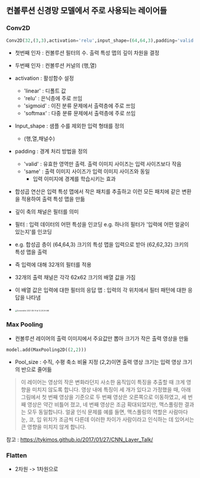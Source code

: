 ## 컨볼루션 신경망 모델에서 주로 사용되는 레이어들

### Conv2D 

```python
Conv2D(32,(3,3),activation='relu',input_shape=(64,64,3),padding='valid')
```

* 첫번째 인자 : 컨볼루션 필터의 수. 출력 특성 맵의 깊이 차원을 결정
* 두번째 인자 : 컨볼루션 커널의 (행,열)
* activation : 활성함수 설정
  * 'linear' : 디폴트 값
  * 'relu' : 은닉층에 주로 쓰임
  * 'sigmoid' : 이진 분류 문제에서 출력층에 주로 쓰임
  * 'softmax' : 다중 분류 문제에서 출력층에 주로 쓰임 
* Input_shape : 샘플 수를 제외한 입력 형태를 정의 
  * (행,열,채널수)
* padding : 경계 처리 방법을 정의
  * 'valid' : 유효한 영역만 출력. 출력 이미지 사이즈는 입력 사이즈보다 작음
  * 'same' : 출력 이미지 사이즈가 입력 이미지 사이즈와 동일 
    * 입력 이미지에 경계를 학습시키는 효과 

* 합성곱 연산은 입력 특성 맵에서 작은 패치를 추출하고 이런 모든 패치에 같은 변환을 적용하여 출력 특성 맵을 만듦
* 깊이 축의 채널은 필터를 의미
* 필터 : 입력 데이터의 어떤 특성을 인코딩 e.g. 하나의 필터가 '입력에 어떤 얼굴이 있는지'를 인코딩
* e.g. 합성곱 층이 (64,64,3) 크기의 특성 맵을 입력으로 받아 (62,62,32) 크키의 특성 맵을 출력
* 즉 입력에 대해 32개의 필터를 적용 
* 32개의 출력 채널은 각각 62x62 크기의 배열 값을 가짐
* 이 배열 값은 입력에 대한 필터의 응답 맵 : 입력의 각 위치에서 필터 패턴에 대한 응답을 나타냄
* <img src="/Users/yeji/Library/Application Support/typora-user-images/Screenshot 2021-08-14 at 12.28.34 AM.png" alt="Screenshot 2021-08-14 at 12.28.34 AM" style="zoom:33%;" />





### Max Pooling

* 컨볼루션 레이어의 출력 이미지에서 주요값만 뽑아 크기가 작은 출력 영상을 만듦

```python
model.add(MaxPooling2D((2,2)))
```

* Pool_size : 수직, 수평 축소 비율 지정 (2,2)이면 출력 영상 크기는 입력 영상 크기의 반으로 줄어듦 

> 이 레이어는 영상의 작은 변화라던지 사소한 움직임이 특징을 추출할 때 크게 영향을 미치지 않도록 합니다. 영상 내에 특징이 세 개가 있다고 가정했을 때, 아래 그림에서 첫 번째 영상을 기준으로 두 번째 영상은 오른쪽으로 이동하였고, 세 번째 영상은 약간 비틀어 졌고, 네 번째 영상은 조금 확대되었지만, 맥스풀링한 결과는 모두 동일합니다. 얼굴 인식 문제를 예를 들면, 맥스풀링의 역할은 사람마다 눈, 코, 입 위치가 조금씩 다른데 이러한 차이가 사람이라고 인식하는 데 있어서는 큰 영향을 미치지 않게 합니다.

참고 : https://tykimos.github.io/2017/01/27/CNN_Layer_Talk/



### Flatten

* 2차원 -> 1차원으로